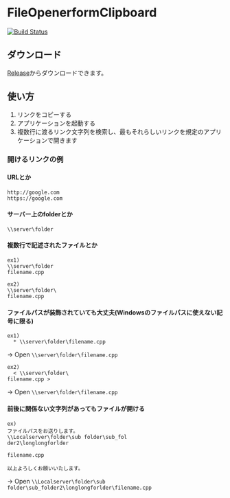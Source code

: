# FileOpenerformClipboard

[![Build Status](https://dev.azure.com/gothwasawasa/FileOpenerformClipboard/_apis/build/status/github_master?branchName=master)](https://dev.azure.com/gothwasawasa/FileOpenerformClipboard/_build/latest?definitionId=6&branchName=master)

## ダウンロード

[Release](https://github.com/kagerouttepaso/FileOpenerformClipboard/releases)からダウンロードできます。

## 使い方

1. リンクをコピーする
1. アプリケーションを起動する
1. 複数行に渡るリンク文字列を検索し、最もそれらしいリンクを規定のアプリケーションで開きます

### 開けるリンクの例

#### URLとか

``` text
http://google.com
https://google.com
```

#### サーバー上のfolderとか

``` text
\\server\folder
```

#### 複数行で記述されたファイルとか

``` text
ex1)
\\server\folder
filename.cpp

ex2)
\\server\folder\
filename.cpp
```

#### ファイルパスが装飾されていても大丈夫(Windowsのファイルパスに使えない記号に限る)

``` text
ex1)
  * \\server\folder\filename.cpp
```

→ Open `\\server\folder\filename.cpp`

``` text
ex2)
  < \\server\folder\
filename.cpp >
```

→ Open `\\server\folder\filename.cpp`

#### 前後に関係ない文字列があってもファイルが開ける

``` text
ex)
ファイルパスをお送りします。
\\Localserver\folder\sub folder\sub_fol
der2\longlongforlder

filename.cpp

以上よろしくお願いいたします。
```

-> Open `\\Localserver\folder\sub folder\sub_folder2\longlongforlder\filename.cpp`
